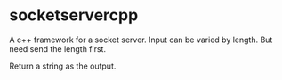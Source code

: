 socketservercpp
============================================
A c++ framework for a socket server. 
Input can be varied by length. But need send the length first.

Return a string as the output.
